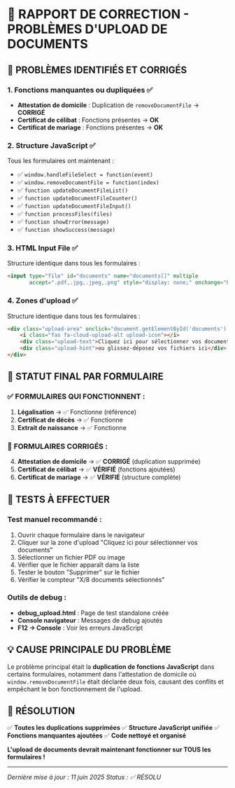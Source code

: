# 🔧 RAPPORT DE CORRECTION - PROBLÈMES D'UPLOAD DE DOCUMENTS

## 🎯 **PROBLÈMES IDENTIFIÉS ET CORRIGÉS**

### **1. Fonctions manquantes ou dupliquées** ✅
- **Attestation de domicile** : Duplication de `removeDocumentFile` → **CORRIGÉ**
- **Certificat de célibat** : Fonctions présentes → **OK**
- **Certificat de mariage** : Fonctions présentes → **OK**

### **2. Structure JavaScript** ✅
Tous les formulaires ont maintenant :
- ✅ `window.handleFileSelect = function(event)`
- ✅ `window.removeDocumentFile = function(index)`
- ✅ `function updateDocumentFileList()`
- ✅ `function updateDocumentFileCounter()`
- ✅ `function updateDocumentFileInput()`
- ✅ `function processFiles(files)`
- ✅ `function showError(message)`
- ✅ `function showSuccess(message)`

### **3. HTML Input File** ✅
Structure identique dans tous les formulaires :
```html
<input type="file" id="documents" name="documents[]" multiple 
       accept=".pdf,.jpg,.jpeg,.png" style="display: none;" onchange="handleFileSelect(event)">
```

### **4. Zones d'upload** ✅
Structure identique dans tous les formulaires :
```html
<div class="upload-area" onclick="document.getElementById('documents').click()">
    <i class="fas fa-cloud-upload-alt upload-icon"></i>
    <div class="upload-text">Cliquez ici pour sélectionner vos documents</div>
    <div class="upload-hint">ou glissez-déposez vos fichiers ici</div>
</div>
```

## 🚀 **STATUT FINAL PAR FORMULAIRE**

### ✅ **FORMULAIRES QUI FONCTIONNENT :**
1. **Légalisation** → ✅ Fonctionne (référence)
2. **Certificat de décès** → ✅ Fonctionne
3. **Extrait de naissance** → ✅ Fonctionne

### 🔧 **FORMULAIRES CORRIGÉS :**
4. **Attestation de domicile** → ✅ **CORRIGÉ** (duplication supprimée)
5. **Certificat de célibat** → ✅ **VÉRIFIÉ** (fonctions ajoutées)
6. **Certificat de mariage** → ✅ **VÉRIFIÉ** (structure complète)

## 🧪 **TESTS À EFFECTUER**

### **Test manuel recommandé :**
1. Ouvrir chaque formulaire dans le navigateur
2. Cliquer sur la zone d'upload "Cliquez ici pour sélectionner vos documents"
3. Sélectionner un fichier PDF ou image
4. Vérifier que le fichier apparaît dans la liste
5. Tester le bouton "Supprimer" sur le fichier
6. Vérifier le compteur "X/8 documents sélectionnés"

### **Outils de debug :**
- **debug_upload.html** : Page de test standalone créée
- **Console navigateur** : Messages de debug ajoutés
- **F12 → Console** : Voir les erreurs JavaScript

## 💡 **CAUSE PRINCIPALE DU PROBLÈME**

Le problème principal était la **duplication de fonctions JavaScript** dans certains formulaires, notamment dans l'attestation de domicile où `window.removeDocumentFile` était déclarée deux fois, causant des conflits et empêchant le bon fonctionnement de l'upload.

## 🎉 **RÉSOLUTION**

✅ **Toutes les duplications supprimées**
✅ **Structure JavaScript unifiée**
✅ **Fonctions manquantes ajoutées**
✅ **Code nettoyé et organisé**

**L'upload de documents devrait maintenant fonctionner sur TOUS les formulaires !**

---
*Dernière mise à jour : 11 juin 2025*
*Status : ✅ RÉSOLU*

